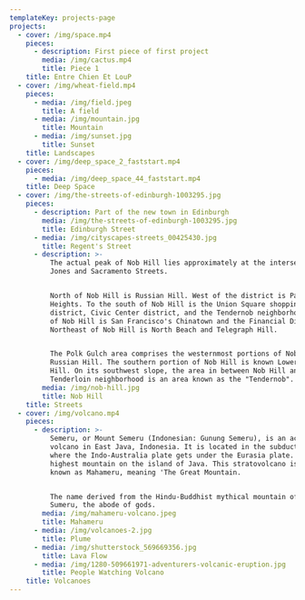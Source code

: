 ```yaml
---
templateKey: projects-page
projects:
  - cover: /img/space.mp4
    pieces:
      - description: First piece of first project
        media: /img/cactus.mp4
        title: Piece 1
    title: Entre Chien Et LouP
  - cover: /img/wheat-field.mp4
    pieces:
      - media: /img/field.jpeg
        title: A field
      - media: /img/mountain.jpg
        title: Mountain
      - media: /img/sunset.jpg
        title: Sunset
    title: Landscapes
  - cover: /img/deep_space_2_faststart.mp4
    pieces:
      - media: /img/deep_space_44_faststart.mp4
    title: Deep Space
  - cover: /img/the-streets-of-edinburgh-1003295.jpg
    pieces:
      - description: Part of the new town in Edinburgh
        media: /img/the-streets-of-edinburgh-1003295.jpg
        title: Edinburgh Street
      - media: /img/cityscapes-streets_00425430.jpg
        title: Regent's Street
      - description: >-
          The actual peak of Nob Hill lies approximately at the intersection of
          Jones and Sacramento Streets.


          North of Nob Hill is Russian Hill. West of the district is Pacific
          Heights. To the south of Nob Hill is the Union Square shopping
          district, Civic Center district, and the Tendernob neighborhood. East
          of Nob Hill is San Francisco's Chinatown and the Financial District.
          Northeast of Nob Hill is North Beach and Telegraph Hill.


          The Polk Gulch area comprises the westernmost portions of Nob Hill and
          Russian Hill. The southern portion of Nob Hill is known Lower Nob
          Hill. On its southwest slope, the area in between Nob Hill and the
          Tenderloin neighborhood is an area known as the "Tendernob".
        media: /img/nob-hill.jpg
        title: Nob Hill
    title: Streets
  - cover: /img/volcano.mp4
    pieces:
      - description: >-
          Semeru, or Mount Semeru (Indonesian: Gunung Semeru), is an active
          volcano in East Java, Indonesia. It is located in the subduction zone,
          where the Indo-Australia plate gets under the Eurasia plate. It is the
          highest mountain on the island of Java. This stratovolcano is also
          known as Mahameru, meaning 'The Great Mountain.


          The name derived from the Hindu-Buddhist mythical mountain of Meru or
          Sumeru, the abode of gods.
        media: /img/mahameru-volcano.jpeg
        title: Mahameru
      - media: /img/volcanoes-2.jpg
        title: Plume
      - media: /img/shutterstock_569669356.jpg
        title: Lava Flow
      - media: /img/1280-509661971-adventurers-volcanic-eruption.jpg
        title: People Watching Volcano
    title: Volcanoes
---
```


